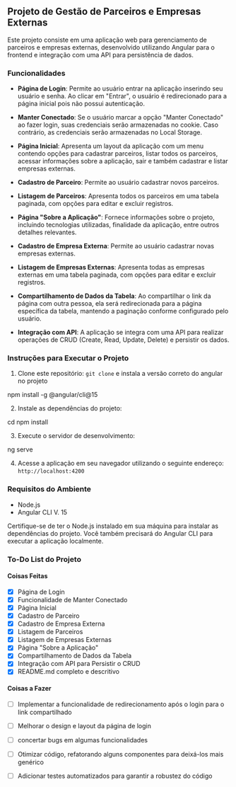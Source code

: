## Projeto de Gestão de Parceiros e Empresas Externas

Este projeto consiste em uma aplicação web para gerenciamento de parceiros e empresas externas, desenvolvido utilizando Angular para o frontend e integração com uma API para persistência de dados.

### Funcionalidades

- **Página de Login**: Permite ao usuário entrar na aplicação inserindo seu usuário e senha. Ao clicar em "Entrar", o usuário é redirecionado para a página inicial pois não possui autenticação.

- **Manter Conectado**: Se o usuário marcar a opção "Manter Conectado" ao fazer login, suas credenciais serão armazenadas no cookie. Caso contrário, as credenciais serão armazenadas no Local Storage.

- **Página Inicial**: Apresenta um layout da aplicação com um menu contendo opções para cadastrar parceiros, listar todos os parceiros, acessar informações sobre a aplicação, sair e também cadastrar e listar empresas externas.

- **Cadastro de Parceiro**: Permite ao usuário cadastrar novos parceiros.

- **Listagem de Parceiros**: Apresenta todos os parceiros em uma tabela paginada, com opções para editar e excluir registros.

- **Página "Sobre a Aplicação"**: Fornece informações sobre o projeto, incluindo tecnologias utilizadas, finalidade da aplicação, entre outros detalhes relevantes.

- **Cadastro de Empresa Externa**: Permite ao usuário cadastrar novas empresas externas.

- **Listagem de Empresas Externas**: Apresenta todas as empresas externas em uma tabela paginada, com opções para editar e excluir registros.

- **Compartilhamento de Dados da Tabela**: Ao compartilhar o link da página com outra pessoa, ela será redirecionada para a página específica da tabela, mantendo a paginação conforme configurado pelo usuário.

- **Integração com API**: A aplicação se integra com uma API para realizar operações de CRUD (Create, Read, Update, Delete) e persistir os dados.

### Instruções para Executar o Projeto

1. Clone este repositório: `git clone` e instala a versão correto do angular no projeto

npm install -g @angular/cli@15

2. Instale as dependências do projeto:

cd <nome-do-projeto>
npm install


3. Execute o servidor de desenvolvimento:

ng serve


4. Acesse a aplicação em seu navegador utilizando o seguinte endereço: `http://localhost:4200`

### Requisitos do Ambiente

- Node.js
- Angular CLI V. 15

Certifique-se de ter o Node.js instalado em sua máquina para instalar as dependências do projeto. Você também precisará do Angular CLI para executar a aplicação localmente.

### To-Do List do Projeto

#### Coisas Feitas
- [x] Página de Login
- [x] Funcionalidade de Manter Conectado
- [x] Página Inicial
- [x] Cadastro de Parceiro
- [x] Cadastro de Empresa Externa
- [x] Listagem de Parceiros
- [x] Listagem de Empresas Externas
- [x] Página "Sobre a Aplicação"
- [x] Compartilhamento de Dados da Tabela
- [x] Integração com API para Persistir o CRUD
- [x] README.md completo e descritivo

#### Coisas a Fazer
- [ ] Implementar a funcionalidade de redirecionamento após o login para o link compartilhado
- [ ] Melhorar o design e layout da página de login
- [ ] concertar bugs em algumas funcionalidades
- [ ] Otimizar código, refatorando alguns componentes para deixá-los mais genérico
- [ ] Adicionar testes automatizados para garantir a robustez do código

